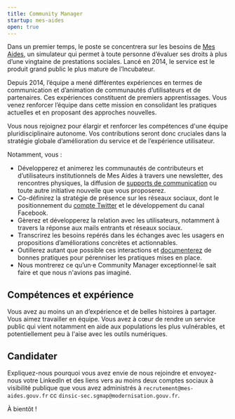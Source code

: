 ```yaml
---
title: Community Manager
startup: mes-aides
open: true
---
```


Dans un premier temps, le poste se concentrera sur les besoins de [Mes Aides](https://mes-aides.gouv.fr), un simulateur qui permet à toute personne d’évaluer ses droits à plus d’une vingtaine de prestations sociales. Lancé en 2014, le service est le produit grand public le plus mature de l’Incubateur.

<!--more-->

Depuis 2014, l’équipe a mené différentes expériences en termes de communication et d’animation de communautés d’utilisateurs et de partenaires. Ces expériences constituent de premiers apprentissages. Vous venez renforcer l’équipe dans cette mission en consolidant les pratiques actuelles et en proposant des approches nouvelles.

Vous nous rejoignez pour élargir et renforcer les compétences d'une équipe pluridisciplinaire autonome. Vos contributions seront donc cruciales dans la stratégie globale d’amélioration du service et de l’expérience utilisateur.

Notamment, vous :

- Développerez et animerez les communautés de contributeurs et d’utilisateurs institutionnels de Mes Aides à travers une newsletter, des rencontres physiques, la diffusion de [supports de communication](https://mes-aides.gouv.fr/communication) ou toute autre initiative nouvelle que vous proposerez.
- Co-définirez la stratégie de présence sur les réseaux sociaux, dont le positionnement du [compte Twitter](https://twitter.com/MesAides) et le développement du canal Facebook.
- Gèrerez et développerez la relation avec les utilisateurs, notamment à travers la réponse aux mails entrants et réseaux sociaux.
- Transcrirez les besoins repérés dans les échanges avec les usagers en propositions d’améliorations concrètes et actionnables.
- Outillerez autant que possible ces interactions et [documenterez](https://github.com/sgmap/mes-aides-ui/wiki) de bonnes pratiques pour pérenniser les pratiques mises en place.
- Nous montrerez ce qu’un·e Community Manager exceptionnel·le sait faire et que nous n'avions pas imaginé.


## Compétences et expérience

Vous avez au moins un an d’expérience et de belles histoires à partager.
Vous aimez travailler en équipe.
Vous avez à cœur de rendre un service public qui vient notamment en aide aux populations les plus vulnérables, et potentiellement peu à l'aise avec les outils numériques.


## Candidater

Expliquez-nous pourquoi vous avez envie de nous rejoindre et envoyez-nous votre LinkedIn et des liens vers au moins deux comptes sociaux à visibilité publique que vous avez administrés à `recrutement@mes-aides.gouv.fr` cc `dinsic-sec.sgmap@modernisation.gouv.fr`.

À bientôt !

